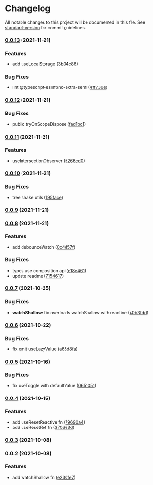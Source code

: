 # Changelog

All notable changes to this project will be documented in this file. See [standard-version](https://github.com/conventional-changelog/standard-version) for commit guidelines.

### [0.0.13](https://github.com/vuthanhbayit/vue2-composables/compare/v0.0.12...v0.0.13) (2021-11-21)


### Features

* add useLocalStorage ([3b04c86](https://github.com/vuthanhbayit/vue2-composables/commit/3b04c863de6e4d24c7350e3228c405fbbee1a334))


### Bug Fixes

* lint @typescript-eslint/no-extra-semi ([4ff736e](https://github.com/vuthanhbayit/vue2-composables/commit/4ff736ed95151168b7d2c0015295637faa269946))

### [0.0.12](https://github.com/vuthanhbayit/vue2-composables/compare/v0.0.11...v0.0.12) (2021-11-21)


### Bug Fixes

* public tryOnScopeDispose ([fad1bc1](https://github.com/vuthanhbayit/vue2-composables/commit/fad1bc1a03f515a16f288a5874c874b897a64cac))

### [0.0.11](https://github.com/vuthanhbayit/vue2-composables/compare/v0.0.10...v0.0.11) (2021-11-21)


### Features

* useIntersectionObserver ([5266cd0](https://github.com/vuthanhbayit/vue2-composables/commit/5266cd08adc6aa989ff32f984e9c5e7fae122dd6))

### [0.0.10](https://github.com/vuthanhbayit/vue2-composables/compare/v0.0.9...v0.0.10) (2021-11-21)


### Bug Fixes

* tree shake utils ([195face](https://github.com/vuthanhbayit/vue2-composables/commit/195facec55d2f5d4851d03c3cdc485dc0c817c73))

### [0.0.9](https://github.com/vuthanhbayit/vue2-composables/compare/v0.0.8...v0.0.9) (2021-11-21)

### [0.0.8](https://github.com/vuthanhbayit/vue2-composables/compare/v0.0.7...v0.0.8) (2021-11-21)


### Features

* add debounceWatch ([0c4d57f](https://github.com/vuthanhbayit/vue2-composables/commit/0c4d57fd13c988b99e6a0b41b17b80c0abf6b12c))


### Bug Fixes

* types use composition api ([e18e461](https://github.com/vuthanhbayit/vue2-composables/commit/e18e461982c58f8f52b78f8518b09230e4159eff))
* update readme ([7154617](https://github.com/vuthanhbayit/vue2-composables/commit/71546178702c37075e2ffe991fc05470c8c40ea5))

### [0.0.7](https://github.com/vuthanhbayit/vue2-composables/compare/v0.0.6...v0.0.7) (2021-10-25)


### Bug Fixes

* **watchShallow:** fix overloads watchShallow with reactive ([40b3fdd](https://github.com/vuthanhbayit/vue2-composables/commit/40b3fdd27f49aa1dbab8ed78c095d1882935592e))

### [0.0.6](https://github.com/vuthanhbayit/vue2-composables/compare/v0.0.5...v0.0.6) (2021-10-22)


### Bug Fixes

* fix emit useLazyValue ([a65d8fa](https://github.com/vuthanhbayit/vue2-composables/commit/a65d8fa5ac772df227e5359b74e0596568de6415))

### [0.0.5](https://github.com/vuthanhbayit/vue2-composables/compare/v0.0.4...v0.0.5) (2021-10-16)


### Bug Fixes

* fix useToggle with defaultValue ([0651051](https://github.com/vuthanhbayit/vue2-composables/commit/0651051e3afcf36803ef9b6faade69904183f69e))

### [0.0.4](https://github.com/vuthanhbayit/vue2-composables/compare/v0.0.3...v0.0.4) (2021-10-15)


### Features

* add useResetReactive fn ([79690a4](https://github.com/vuthanhbayit/vue2-composables/commit/79690a489c523b2ecac4d8cf4e4219203513b6ff))
* add useResetRef fn ([370d63d](https://github.com/vuthanhbayit/vue2-composables/commit/370d63d394746ca746a725d6cfed8fb33560890f))

### [0.0.3](https://github.com/vuthanhbayit/vue2-composables/compare/v0.0.2...v0.0.3) (2021-10-08)

### 0.0.2 (2021-10-08)


### Features

* add watchShallow fn ([e230fe7](https://github.com/vuthanhbayit/vue2-composables/commit/e230fe7cfd83a3735ca4d52925676f1393691d51))
